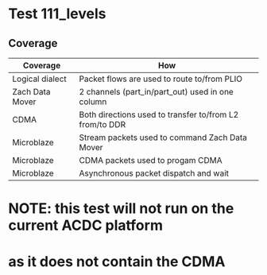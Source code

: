 # Test 111_levels
## Coverage

| Coverage | How |
| -------- | --- |
| Logical dialect  | Packet flows are used to route to/from PLIO |
| Zach Data Mover | 2 channels (part_in/part_out) used in one column |
| CDMA | Both directions used to transfer to/from L2 from/to DDR | 
| Microblaze | Stream packets used to command Zach Data Mover |
| Microblaze | CDMA packets used to progam CDMA |
| Microblaze | Asynchronous packet dispatch and wait |

# NOTE: this test will not run on the current ACDC platform
#       as it does not contain the CDMA
